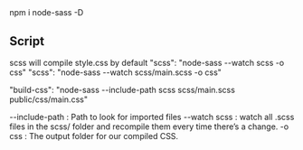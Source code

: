 ## 
  npm i node-sass -D
  
## Script
  scss will compile style.css by default
  "scss": "node-sass --watch scss -o css"
  "scss": "node-sass --watch scss/main.scss -o css"
  
  "build-css": "node-sass --include-path scss scss/main.scss public/css/main.css"

  --include-path : Path to look for imported files
  --watch scss : watch all .scss files in the scss/ folder and recompile them every time there’s a change.
  -o css : The output folder for our compiled CSS.
